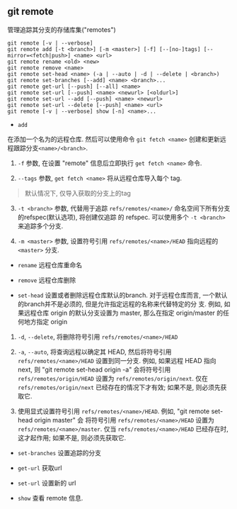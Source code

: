 ## git remote

管理追踪其分支的存储库集("remotes")

```
git remote [-v | --verbose]
git remote add [-t <branch>] [-m <master>] [-f] [--[no-]tags] [--mirror=<fetch|push>] <name> <url>
git remote rename <old> <new>
git remote remove <name>
git remote set-head <name> (-a | --auto | -d | --delete | <branch>)
git remote set-branches [--add] <name> <branch>...
git remote get-url [--push] [--all] <name>
git remote set-url [--push] <name> <newurl> [<oldurl>]
git remote set-url --add [--push] <name> <newurl>
git remote set-url --delete [--push] <name> <url>
git remote [-v | --verbose] show [-n] <name>...
```

- `add`

在<url>添加一个名为<name>的远程仓库. 然后可以使用命令 `git fetch <name>` 创建和更新远程跟踪分支`<name>/<branch>`.

1) `-f` 参数, 在设置 "remote" 信息后立即执行 `get fetch <name>` 命令.

2) `--tags` 参数, `get fetch <name>` 将从远程仓库导入每个 tag.

> 默认情况下, 仅导入获取的分支上的tag

3) `-t <branch>` 参数, 代替用于追踪 `refs/remotes/<name>/` 命名空间下所有分支的refspec(默认选项), 将创建仅追踪
<branch>的 refspec. 可以使用多个 `-t <branch>` 来追踪多个分支.

4) `-m <master>` 参数, 设置符号引用 `refs/remotes/<name>/HEAD` 指向远程的 `<master>` 分支.

- `rename`
远程仓库重命名

- `remove`
远程仓库删除

- `set-head`
设置或者删除远程仓库默认的branch. 对于远程仓库而言, 一个默认的branch并不是必须的, 但是允许指定远程的名称来代替特定的分
支. 例如, 如果远程仓库 origin 的默认分支设置为 master, 那么在指定 origin/master 的任何地方指定 origin

1) `-d`, `--delete`, 将删除符号引用 `refs/remotes/<name>/HEAD` 

2) `-a`, `--auto`, 将查询远程以确定其 HEAD, 然后将符号引用 `refs/remotes/<name>/HEAD` 设置到同一分支. 例如, 
如果远程 HEAD 指向 next, 则 "git remote set-head origin -a" 会将符号引用 `refs/remotes/origin/HEAD` 设置为
`refs/remotes/origin/next`. 仅在 `refs/remotes/origin/next` 已经存在的情况下才有效; 如果不是, 则必须先获取它.

3) 使用<branch>显式设置符号引用 `refs/remotes/<name>/HEAD`. 例如, "git remote set-head origin master" 会
将符号引用 `refs/remotes/<name>/HEAD` 设置为 `refs/remotes/<name>/master`. 仅当 `refs/remotes/<name>/HEAD`
已经存在时, 这才起作用; 如果不是, 则必须先获取它.


- `set-branches`
设置追踪的分支

- `get-url`
获取url

- `set-url`
设置新的 url

- `show`
查看 remote 信息.